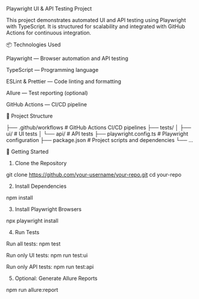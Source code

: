 Playwright UI & API Testing Project

This project demonstrates automated UI and API testing using Playwright with TypeScript. It is structured for scalability and integrated with GitHub Actions for continuous integration.

📦 Technologies Used

Playwright — Browser automation and API testing

TypeScript — Programming language

ESLint & Prettier — Code linting and formatting

Allure — Test reporting (optional)

GitHub Actions — CI/CD pipeline

📁 Project Structure

├── .github/workflows         # GitHub Actions CI/CD pipelines
├── tests/
│   ├── ui/                   # UI tests
│   └── api/                  # API tests
├── playwright.config.ts      # Playwright configuration
├── package.json              # Project scripts and dependencies
└── ...

🚀 Getting Started

1. Clone the Repository

git clone https://github.com/your-username/your-repo.git
cd your-repo

2. Install Dependencies

npm install

3. Install Playwright Browsers

npx playwright install

4. Run Tests

Run all tests: npm test

Run only UI tests: npm run test:ui

Run only API tests: npm run test:api

5. Optional: Generate Allure Reports

npm run allure:report